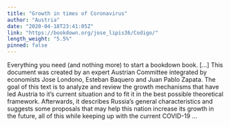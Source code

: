 ```yaml
---
title: "Growth in times of Coronavirus"
author: "Austria"
date: "2020-04-18T23:41:05Z"
link: "https://bookdown.org/jose_lipis36/Codigo/"
length_weight: "5.5%"
pinned: false
---
```


Everything you need (and nothing more) to start a bookdown book. [...] This document was created by an expert Austrian Committee integrated by economists Jose Londono, Esteban Baquero and Juan Pablo Zapata. The goal of this text is to analyze and review the growth mechanisms that have led Austria to it’s current situation and to fit it in the best possible theoretical framework. Afterwards, it describes Russia’s general characteristics and suggests some proposals that may help this nation increase its growth in the future, all of this while keeping up with the current COVID-19 ...
